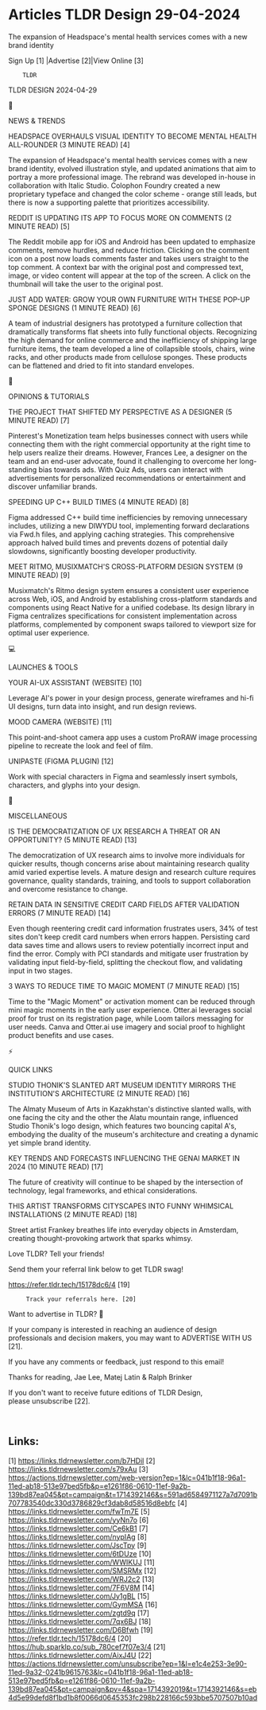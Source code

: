 # Articles TLDR Design 29-04-2024

The expansion of Headspace's mental health services comes with a new
brand identity  

 Sign Up [1] |Advertise [2]|View Online [3] 

		TLDR 

TLDR DESIGN 2024-04-29

📱 

NEWS & TRENDS

 HEADSPACE OVERHAULS VISUAL IDENTITY TO BECOME MENTAL HEALTH
ALL-ROUNDER (3 MINUTE READ) [4] 

 The expansion of Headspace's mental health services comes with a new
brand identity, evolved illustration style, and updated animations
that aim to portray a more professional image. The rebrand was
developed in-house in collaboration with Italic Studio. Colophon
Foundry created a new proprietary typeface and changed the color
scheme - orange still leads, but there is now a supporting palette
that prioritizes accessibility. 

 REDDIT IS UPDATING ITS APP TO FOCUS MORE ON COMMENTS (2 MINUTE READ)
[5] 

 The Reddit mobile app for iOS and Android has been updated to
emphasize comments, remove hurdles, and reduce friction. Clicking on
the comment icon on a post now loads comments faster and takes users
straight to the top comment. A context bar with the original post and
compressed text, image, or video content will appear at the top of the
screen. A click on the thumbnail will take the user to the original
post. 

 JUST ADD WATER: GROW YOUR OWN FURNITURE WITH THESE POP-UP SPONGE
DESIGNS (1 MINUTE READ) [6] 

 A team of industrial designers has prototyped a furniture collection
that dramatically transforms flat sheets into fully functional
objects. Recognizing the high demand for online commerce and the
inefficiency of shipping large furniture items, the team developed a
line of collapsible stools, chairs, wine racks, and other products
made from cellulose sponges. These products can be flattened and dried
to fit into standard envelopes. 

🚀 

OPINIONS & TUTORIALS

 THE PROJECT THAT SHIFTED MY PERSPECTIVE AS A DESIGNER (5 MINUTE READ)
[7] 

 Pinterest's Monetization team helps businesses connect with users
while connecting them with the right commercial opportunity at the
right time to help users realize their dreams. However, Frances Lee, a
designer on the team and an end-user advocate, found it challenging to
overcome her long-standing bias towards ads. With Quiz Ads, users can
interact with advertisements for personalized recommendations or
entertainment and discover unfamiliar brands. 

 SPEEDING UP C++ BUILD TIMES (4 MINUTE READ) [8] 

 Figma addressed C++ build time inefficiencies by removing unnecessary
includes, utilizing a new DIWYDU tool, implementing forward
declarations via Fwd.h files, and applying caching strategies. This
comprehensive approach halved build times and prevents dozens of
potential daily slowdowns, significantly boosting developer
productivity. 

 MEET RITMO, MUSIXMATCH'S CROSS-PLATFORM DESIGN SYSTEM (9 MINUTE READ)
[9] 

 Musixmatch's Ritmo design system ensures a consistent user experience
across Web, iOS, and Android by establishing cross-platform standards
and components using React Native for a unified codebase. Its design
library in Figma centralizes specifications for consistent
implementation across platforms, complemented by component swaps
tailored to viewport size for optimal user experience. 

💻 

LAUNCHES & TOOLS

 YOUR AI-UX ASSISTANT (WEBSITE) [10] 

 Leverage AI's power in your design process, generate wireframes and
hi-fi UI designs, turn data into insight, and run design reviews. 

 MOOD CAMERA (WEBSITE) [11] 

 This point-and-shoot camera app uses a custom ProRAW image processing
pipeline to recreate the look and feel of film. 

 UNIPASTE (FIGMA PLUGIN) [12] 

 Work with special characters in Figma and seamlessly insert symbols,
characters, and glyphs into your design. 

🎁 

MISCELLANEOUS

 IS THE DEMOCRATIZATION OF UX RESEARCH A THREAT OR AN OPPORTUNITY? (5
MINUTE READ) [13] 

 The democratization of UX research aims to involve more individuals
for quicker results, though concerns arise about maintaining research
quality amid varied expertise levels. A mature design and research
culture requires governance, quality standards, training, and tools to
support collaboration and overcome resistance to change. 

 RETAIN DATA IN SENSITIVE CREDIT CARD FIELDS AFTER VALIDATION ERRORS
(7 MINUTE READ) [14] 

 Even though reentering credit card information frustrates users, 34%
of test sites don't keep credit card numbers when errors happen.
Persisting card data saves time and allows users to review potentially
incorrect input and find the error. Comply with PCI standards and
mitigate user frustration by validating input field-by-field,
splitting the checkout flow, and validating input in two stages. 

 3 WAYS TO REDUCE TIME TO MAGIC MOMENT (7 MINUTE READ) [15] 

 Time to the "Magic Moment" or activation moment can be reduced
through mini magic moments in the early user experience. Otter.ai
leverages social proof for trust on its registration page, while Loom
tailors messaging for user needs. Canva and Otter.ai use imagery and
social proof to highlight product benefits and use cases. 

⚡ 

QUICK LINKS

 STUDIO THONIK'S SLANTED ART MUSEUM IDENTITY MIRRORS THE INSTITUTION'S
ARCHITECTURE (2 MINUTE READ) [16] 

 The Almaty Museum of Arts in Kazakhstan's distinctive slanted walls,
with one facing the city and the other the Alatu mountain range,
influenced Studio Thonik's logo design, which features two bouncing
capital A's, embodying the duality of the museum's architecture and
creating a dynamic yet simple brand identity. 

 KEY TRENDS AND FORECASTS INFLUENCING THE GENAI MARKET IN 2024 (10
MINUTE READ) [17] 

 The future of creativity will continue to be shaped by the
intersection of technology, legal frameworks, and ethical
considerations. 

 THIS ARTIST TRANSFORMS CITYSCAPES INTO FUNNY WHIMSICAL INSTALLATIONS
(2 MINUTE READ) [18] 

 Street artist Frankey breathes life into everyday objects in
Amsterdam, creating thought-provoking artwork that sparks whimsy. 

Love TLDR? Tell your friends!

 Send them your referral link below to get TLDR swag! 

 https://refer.tldr.tech/15178dc6/4 [19] 

		 Track your referrals here. [20] 

Want to advertise in TLDR? 📰

 If your company is interested in reaching an audience of design
professionals and decision makers, you may want to ADVERTISE WITH US
[21]. 

 If you have any comments or feedback, just respond to this email! 

Thanks for reading, 
Jae Lee, Matej Latin & Ralph Brinker 

If you don't want to receive future editions of TLDR Design,
please unsubscribe [22]. 

  

 

Links:
------
[1] https://links.tldrnewsletter.com/b7HDil
[2] https://links.tldrnewsletter.com/s79xAu
[3] https://actions.tldrnewsletter.com/web-version?ep=1&lc=041b1f18-96a1-11ed-ab18-513e97bed5fb&p=e1261f86-0610-11ef-9a2b-139bd87ea045&pt=campaign&t=1714392146&s=591ad6584971127a7d7091b707783540dc330d3786829cf3dab8d58516d8ebfc
[4] https://links.tldrnewsletter.com/fwTm7E
[5] https://links.tldrnewsletter.com/yyNn7o
[6] https://links.tldrnewsletter.com/Ce6kB1
[7] https://links.tldrnewsletter.com/nypIAg
[8] https://links.tldrnewsletter.com/JscTpy
[9] https://links.tldrnewsletter.com/6tDUze
[10] https://links.tldrnewsletter.com/WWIKUJ
[11] https://links.tldrnewsletter.com/SMSRMx
[12] https://links.tldrnewsletter.com/WRJ2c2
[13] https://links.tldrnewsletter.com/7F6V8M
[14] https://links.tldrnewsletter.com/Jy1gBL
[15] https://links.tldrnewsletter.com/GymMSA
[16] https://links.tldrnewsletter.com/zgtd9q
[17] https://links.tldrnewsletter.com/7qx6BJ
[18] https://links.tldrnewsletter.com/D6Bfwh
[19] https://refer.tldr.tech/15178dc6/4
[20] https://hub.sparklp.co/sub_780cef7f07e3/4
[21] https://links.tldrnewsletter.com/AixJ4U
[22] https://actions.tldrnewsletter.com/unsubscribe?ep=1&l=e1c4e253-3e90-11ed-9a32-0241b9615763&lc=041b1f18-96a1-11ed-ab18-513e97bed5fb&p=e1261f86-0610-11ef-9a2b-139bd87ea045&pt=campaign&pv=4&spa=1714392019&t=1714392146&s=eb4d5e99defd8f1bd1b8f0066d0645353fc298b228166c593bbe5707507b10ad